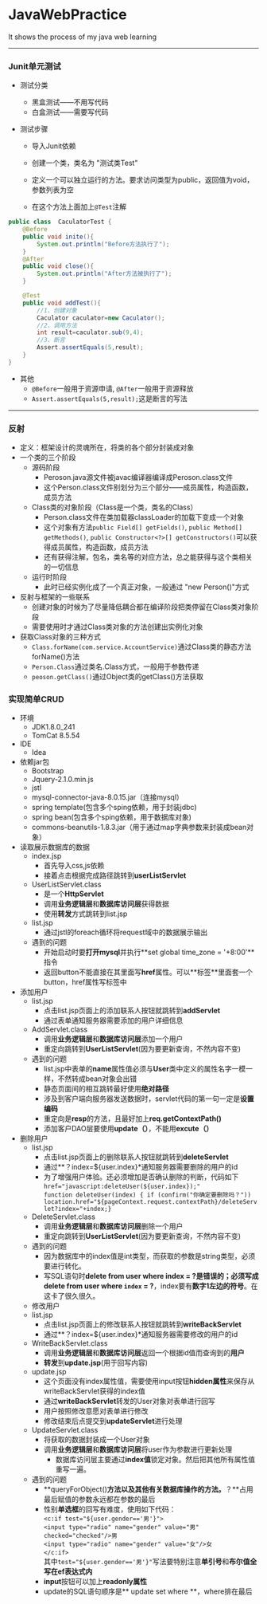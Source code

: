 # JavaWebPractice
It shows the process of my java web learning
*************************************
### Junit单元测试
* 测试分类
  * 黑盒测试——不用写代码
  * 白盒测试——需要写代码
  
* 测试步骤

  * 导入Junit依赖

  * 创建一个类，类名为 "测试类Test"

  * 定义一个可以独立运行的方法。要求访问类型为public，返回值为void，参数列表为空

  * 在这个方法上面加上`@Test`注解
```java
public class  CaculatorTest {
    @Before
    public void inite(){
        System.out.println("Before方法执行了");
    }
    @After
    public void close(){
        System.out.println("After方法被执行了");
    }

    @Test
    public void addTest(){
        //1、创建对象
        Caculator caculator=new Caculator();
        //2、调用方法
        int result=caculator.sub(9,4);
        //3、断言
        Assert.assertEquals(5,result);
    }
}
```
* 其他
  * `@Before`一般用于资源申请, `@After`一般用于资源释放
  * `Assert.assertEquals(5,result);`这是断言的写法
************************
### 反射

* 定义：框架设计的灵魂所在，将类的各个部分封装成对象
* 一个类的三个阶段
  * 源码阶段
    * Peroson.java源文件被javac编译器编译成Peroson.class文件
    * 这个Person.class文件别划分为三个部分——成员属性，构造函数，成员方法
  * Class类的对象阶段（Class是一个类，类名的Class）
    * Person.class文件在类加载器classLoader的加载下变成一个对象
    * 这个对象有方法`public Field[] getFields()`, `public Method[] getMethods()`, `public Constructor<?>[] getConstructors()`可以获得成员属性，构造函数，成员方法
    * 还有获得注解，包名，类名等的对应方法，总之能获得与这个类相关的一切信息
  * 运行时阶段
    * 此时已经实例化成了一个真正对象，一般通过 "new Person()"方式
* 反射与框架的一些联系
  * 创建对象的时候为了尽量降低耦合都在编译阶段把类停留在Class类对象阶段
  * 需要使用时才通过Class类对象的方法创建出实例化对象
* 获取Class对象的三种方式
  * `Class.forName(com.service.AccountService)`通过Class类的静态方法forName()方法
  * `Person.Class`通过类名.Class方式，一般用于参数传递
  * `peoson.getClass()`通过Object类的getClass()方法获取
### 实现简单CRUD
   *  环境
       * JDK1.8.0_241
       * TomCat 8.5.54
   * IDE
       * Idea
   * 依赖jar包
       * Bootstrap
       * Jquery-2.1.0.min.js
       * jstl
       * mysql-connector-java-8.0.15.jar（连接mysql）
       * spring template(包含多个sping依赖，用于封装jdbc)
       * spring bean(包含多个sping依赖，用于数据库对象)
       * commons-beanutils-1.8.3.jar（用于通过map字典参数来封装成bean对象）
   * 读取展示数据库的数据
       * index.jsp
          * 首先导入css,js依赖
          * 接着点击根据完成路径跳转到**userListServlet**
       * UserListServlet.class
          * 是一个**HttpServlet**
          * 调用**业务逻辑层**和**数据库访问层**获得数据
          * 使用**转发**方式跳转到list.jsp
       * list.jsp
          * 通过jstl的foreach循环将request域中的数据展示输出
       * 遇到的问题
          * 开始启动时要**打开mysql**并执行**set global time_zone = '+8:00'**指令
          * 返回button不能直接在其里面写**href**属性。可以**<a>标签**里面套一个button，href属性写<a>标签中
   * 添加用户
       * list.jsp
          * 点击list.jsp页面上的添加联系人按钮就跳转到**addServlet**
          * 通过表单通知服务器需要添加的用户详细信息
       * AddServlet.class
          * 调用**业务逻辑层**和**数据库访问层**添加一个用户
          * 重定向跳转到**UserListServlet**(因为要更新查询，不然内容不变)
       * 遇到的问题
          * list.jsp中表单的**name**属性值必须与**User**类中定义的属性名字一模一样，不然转成bean对象会出错
          * 静态页面间的相互跳转最好使用**绝对路径**
          * 涉及到客户端向服务器发送数据时，servlet代码的第一句一定是**设置编码**
          * 重定向是**resp**的方法，且最好加上**req.getContextPath()**
          * 添加客户DAO层要使用**update（）**，不能用**excute（）**
   * 删除用户
        * list.jsp
          * 点击list.jsp页面上的删除联系人按钮就跳转到**deleteServlet**
          * 通过**？index=${user.index}*通知服务器需要删除的用户的id
          * 为了增强用户体验。还必须增加是否确认删除的判断，代码如下  
            ``href="javascript:deleteUser(${user.index});"``  
            ``function deleteUser(index) {
                if (confirm("你确定要删除吗？"))
                location.href="${pageContext.request.contextPath}/deleteServlet?index="+index;}``
       * DeleteServlet.class
          * 调用**业务逻辑层**和**数据库访问层**删除一个用户
          * 重定向跳转到**UserListServlet**(因为要更新查询，不然内容不变)
       * 遇到的问题
          * 因为数据库中的index值是int类型，而获取的参数是string类型，必须要进行转化。
          * 写SQL语句时**delete from user where index = ?**是错误的；必须写成**delete from user where `index` = ?**，index要有**数字1左边的符号**。在这卡了很久很久。
        * 修改用户
        * list.jsp
          * 点击list.jsp页面上的修改联系人按钮就跳转到**writeBackServlet**
          * 通过**？index=${user.index}*通知服务器需要修改的用户的id
       * WriteBackServlet.class
          * 调用**业务逻辑层**和**数据库访问层**返回一个根据id值而查询到的**用户**
          * **转发**到**update.jsp**(用于回写内容)
       * update.jsp
          * 这个页面没有index属性值，需要使用input按钮**hidden属性**来保存从writeBackServlet获得的index值
          * 通过**writeBackServlet**转发的User对象对表单进行回写
          * 用户按照修改意愿对表单进行修改
          * 修改结束后点提交到**updateServlet**进行处理
       * UpdateServlet.class
          * 将获取的数据封装成一个User对象
          * 调用**业务逻辑层**和**数据库访问层**将user作为参数进行更新处理
              * 数据库访问层主要通过**index值**锁定对象。然后把其他所有属性值重写一遍。
       * 遇到的问题
          * **queryForObject()**方法以及其他有关数据库操作的方法。**？**占用最后赋值的参数永远都在参数的最后
          * 性别**单选框**的回写有难度，使用如下代码：  
            ``<c:if test="${user.gender=='男'}"> ``<br>
              ``<input type="radio" name="gender" value="男" checked="checked"/>男``<br>
              ``<input type="radio" name="gender" value="女"/>女``<br>
            ``</c:if>``  
            其中`` test="${user.gender=='男'}" ``写法要特别注意**单引号**和**布尔值全写在ef表达式内**
          * **input**按钮可以加上**readonly属性**
          * update的SQL语句顺序是** update set where **，where排在最后

​      

```

```